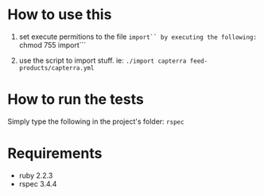 # How to use this

1. set execute permitions to the file ```import`` by executing the following:
```chmod 755 import```

2. use the script to import stuff. ie:
```./import capterra feed-products/capterra.yml```


# How to run the tests

Simply type the following in the project's folder:
```rspec```

# Requirements

* ruby 2.2.3
* rspec 3.4.4